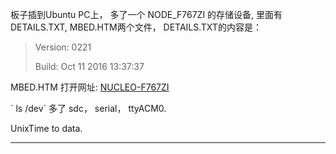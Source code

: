 板子插到Ubuntu PC上， 多了一个 NODE\_F767ZI 的存储设备, 里面有 DETAILS.TXT, MBED.HTM两个文件， DETAILS.TXT的内容是：

> Version: 0221
>
> Build:   Oct 11 2016 13:37:37

MBED.HTM 打开网址: [NUCLEO-F767ZI](https://developer.mbed.org/platforms/ST-Nucleo-F767ZI/)

\` ls /dev\` 多了 sdc， serial， ttyACM0.

UnixTime to data.

---



